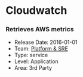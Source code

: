 # Cloudwatch
### Retrieves AWS metrics
* Release Date: 2016-01-01
* Team: [Platform & SRE](../teams/platform.md)
* Type: service
* Level: Application
* Area: 3rd Party
